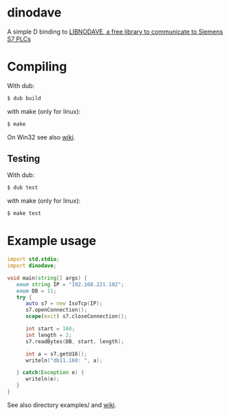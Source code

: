 # dinodave
A simple D binding to [LIBNODAVE, a free library to communicate to Siemens S7 PLCs](https://github.com/netdata/libnodave)

# Compiling
With dub:

```sh
$ dub build
```
with make (only for linux):

```sh
$ make
```

On Win32 see also [wiki](https://github.com/o3o/dinodave/wiki/Compiling%20for%20Win32).
## Testing
With dub:

```sh
$ dub test
```

with make (only for linux):

```sh
$ make test
```

# Example usage
```D
import std.stdio;
import dinodave;

void main(string[] args) {
   enum string IP = "192.168.221.102";
   enum DB = 11;
   try {
      auto s7 = new IsoTcp(IP);
      s7.openConnection();
      scope(exit) s7.closeConnection();

      int start = 160;
      int length = 2;
      s7.readBytes(DB, start, length);

      int a = s7.getU16();
      writeln("db11.160: ", a);

   } catch(Exception e) {
      writeln(e);
   }
}
```

See also directory examples/ and [wiki](https://github.com/o3o/dinodave/wiki/).
